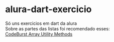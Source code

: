 # alura-dart-exercicio
Só uns exercicios em dart da alura </br>
Sobre as partes das listas foi recomendado esses: </br>
<a href="https://codeburst.io/top-10-array-utility-methods-you-should-know-dart-feb2648ee3a2">CodeBurst Array Utility Methods</a>

